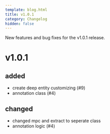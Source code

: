 ```yaml
---
template: blog.html
title: v1.0.1
category: Changelog
hidden: false
---
```


New features and bug fixes for the v1.0.1 release.

# v1.0.1

## added
- create deep entity customizing (#9)
- annotation class (#4)

## changed
- changed mpc and extract to seperate class
- annotation logic (#4)